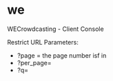 we
==

WECrowdcasting - Client Console

Restrict URL Parameters:
- ?page = the page number isf in 
- ?per_page=
- ?q=